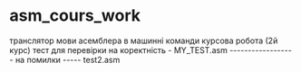 # asm_cours_work
транслятор мови асемблера в машинні команди
курсова робота (2й курс)
тест для перевірки на коректність - MY_TEST.asm
------------------ на помилки ----- test2.asm

